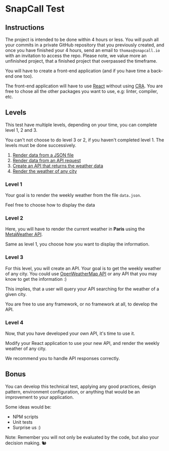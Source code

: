 # SnapCall Test

## Instructions

The project is intended to be done within 4 hours or less. You will push all your commits in a private GitHub repository that you previously created, and once you have finished your 4 hours, send an email to `thomas@snapcall.io` with an invitation to access the repo. Please note, we value more an unfinished project, that a finished project that overpassed the timeframe.

You will have to create a front-end application (and if you have time a back-end one too).

The front-end application will have to use [React](https://reactjs.org/) without using [CRA](https://github.com/facebook/create-react-app). You are free to chose all the other packages you want to use, e.g: linter, compiler, etc.

## Levels

This test have multiple levels, depending on your time, you can complete level 1, 2 and 3.

You can't not choose to do level 3 or 2, if you haven't completed level 1. The levels must be done successively.

1) [Render data from a JSON file](#level-1)
2) [Render data from an API request](#level-2)
3) [Create an API that returns the weather data](#level-3)
4) [Render the weather of any city](#level-4)
### Level 1

Your goal is to render the weekly weather from the file `data.json`.

Feel free to choose how to display the data

### Level 2

Here, you will have to render the current weather in **Paris** using the [MetaWeather API](https://www.metaweather.com/api/).

Same as level 1, you choose how you want to display the information.

### Level 3

For this level, you will create an API. Your goal is to get the weekly weather of any city. You could use [OpenWeatherMap API](https://openweathermap.org/) or any API that you may know to get the information :)

This implies, that a user will query your API searching for the weather of a given city.

You are free to use any framework, or no framework at all, to develop the API.

### Level 4

Now, that you have developed your own API, it's time to use it.

Modify your React application to use your new API, and render the weekly weather of any city. 

We recommend you to handle API responses correctly.

## Bonus

You can develop this technical test, applying any good practices, design pattern, environment configuration, or anything that would be an improvement to your application.

Some ideas would be:

- NPM scripts
- Unit tests
- Surprise us :)

Note: Remember you will not only be evaluated by the code, but also your decision making. 🐿
